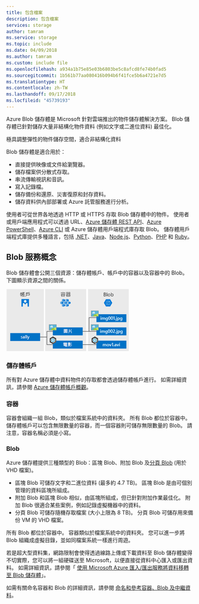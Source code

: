 ```yaml
---
title: 包含檔案
description: 包含檔案
services: storage
author: tamram
ms.service: storage
ms.topic: include
ms.date: 04/09/2018
ms.author: tamram
ms.custom: include file
ms.openlocfilehash: a934a1b75e85e03b6803be5c8afcd8fe74b0fad5
ms.sourcegitcommit: 1b561b77aa080416b094b6f41fce5b6a4721e7d5
ms.translationtype: HT
ms.contentlocale: zh-TW
ms.lasthandoff: 09/17/2018
ms.locfileid: "45739193"
---
```

Azure Blob 儲存體是 Microsoft 針對雲端推出的物件儲存體解決方案。 Blob 儲存體已針對儲存大量非結構化物件資料 (例如文字或二進位資料) 最佳化。

極具調整彈性的物件儲存空間，適合非結構化資料

Blob 儲存體是適合用於：

* 直接提供映像或文件給瀏覽器。
* 儲存檔案供分散式存取。
* 串流傳輸視訊和音訊。
* 寫入記錄檔。
* 儲存備份和還原、災害復原和封存資料。
* 儲存資料供內部部署或 Azure 託管服務進行分析。

使用者可從世界各地透過 HTTP 或 HTTPS 存取 Blob 儲存體中的物件。 使用者或用戶端應用程式可以透過 URL、[Azure 儲存體 REST API](https://docs.microsoft.com/rest/api/storageservices/blob-service-rest-api)、[Azure PowerShell](https://docs.microsoft.com/powershell/module/azure.storage)、[Azure CLI](https://docs.microsoft.com/cli/azure/storage) 或 Azure 儲存體用戶端程式庫存取 Blob。 儲存體用戶端程式庫提供多種語言，包括 [.NET](https://docs.microsoft.com/dotnet/api/overview/azure/storage/client)、[Java](https://docs.microsoft.com/java/api/overview/azure/storage/client)、[Node.js](http://azure.github.io/azure-storage-node)、[Python](https://docs.microsoft.com/python/azure/)、[PHP](http://azure.github.io/azure-storage-php/) 和 [Ruby](http://azure.github.io/azure-storage-ruby)。

## <a name="blob-service-concepts"></a>Blob 服務概念

Blob 儲存體會公開三個資源：儲存體帳戶、帳戶中的容器以及容器中的 Blob。 下圖顯示資源之間的關係。

![Blob (物件) 儲存體架構圖](./media/storage-blob-concepts-include/blob1.png)

### <a name="storage-account"></a>儲存體帳戶

所有對 Azure 儲存體中資料物件的存取都會透過儲存體帳戶進行。 如需詳細資訊，請參閱 [Azure 儲存體帳戶概觀](../articles/storage/common/storage-account-overview.md?toc=%2fazure%2fstorage%2fblobs%2ftoc.json)。

### <a name="container"></a>容器

容器會組織一組 Blob，類似於檔案系統中的資料夾。 所有 Blob 都位於容器中。 儲存體帳戶可以包含無限數量的容器，而一個容器則可儲存無限數量的 Blob。 請注意，容器名稱必須是小寫。

### <a name="blob"></a>Blob
 
Azure 儲存體提供三種類型的 Blob：區塊 Blob、附加 Blob 及[分頁 Blob](../articles/storage/blobs/storage-blob-pageblob-overview.md) (用於 VHD 檔案)。

* 區塊 Blob 可儲存文字和二進位資料 (最多約 4.7 TB)。 區塊 Blob 是由可個別管理的資料區塊所組成。
* 附加 Blob 和區塊 Blob 相似，由區塊所組成，但已針對附加作業最佳化。 附加 Blob 很適合某些案例，例如記錄虛擬機器中的資料。
* 分頁 Blob 可儲存隨機存取檔案 (大小上限為 8 TB)。 分頁 Blob 可儲存用來備份 VM 的 VHD 檔案。

所有 Blob 都位於容器中。 容器類似於檔案系統中的資料夾。 您可以進一步將 Blob 組織成虛擬目錄，並如同檔案系統一樣進行周遊。 

若是超大型資料集，網路限制會使得透過線路上傳或下載資料至 Blob 儲存體變得不切實際，您可以將一組硬碟送至 Microsoft，以便直接從資料中心匯入或匯出資料。 如需詳細資訊，請參閱「 [使用 Microsoft Azure 匯入/匯出服務將資料移轉至 Blob 儲存體](../articles/storage/common/storage-import-export-service.md)」。
  
如需有關命名容器和 Blob 的詳細資訊，請參閱 [命名和參考容器、Blob 及中繼資料](/rest/api/storageservices/Naming-and-Referencing-Containers--Blobs--and-Metadata)。
